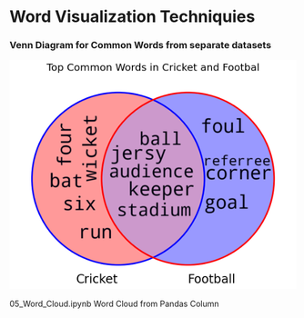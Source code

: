 # Word Visualization Techniquies

### Venn Diagram for Common Words from separate datasets
!["Venn Diagram"](https://github.com/AtanuCSE/NLP-Codes/blob/master/Word-Visualize/Venn.png)

05_Word_Cloud.ipynb
Word Cloud from Pandas Column

